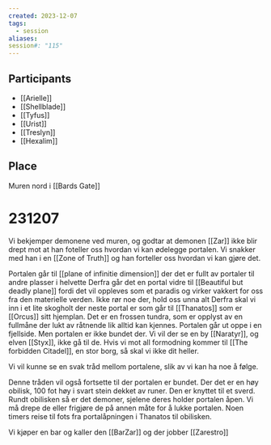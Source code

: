 ```yaml
---
created: 2023-12-07
tags:
  - session
aliases: 
session#: "115"
---
```


## Participants
- [[Arielle]]
- [[Shellblade]]
- [[Tyfus]]
- [[Urist]]
- [[Treslyn]]
- [[Hexalim]]

## Place
Muren nord i [[Bards Gate]]

# 231207
Vi bekjemper demonene ved muren, og godtar at demonen [[Zar]] ikke blir drept mot at han foteller oss hvordan vi kan ødelegge portalen. Vi snakker med han i en [[Zone of Truth]] og han forteller oss hvordan vi kan gjøre det.

Portalen går til [[plane of infinitie dimension]] der det er fullt av portaler til andre plasser i helvette
Derfra går det en portal vidre til [[Beautiful but deadly plane]] fordi det vil oppleves som et paradis og virker vakkert for oss fra den materielle verden. Ikke rør noe der, hold oss unna alt
Derfra skal vi inn i et lite skogholt der neste portal er som går til [[Thanatos]] som er [[Orcus]] sitt hjemplan. Det er en frossen tundra, som er opplyst av en fullmåne der lukt av råtnende lik alltid kan kjennes. Portalen går ut oppe i en fjellside. Men portalen er ikke bundet der. Vi vil der se en by [[Naratyr]], og elven [[Styx]], ikke gå til de. Hvis vi mot all formodning kommer til [[The forbidden Citadel]], en stor borg, så skal vi ikke dit heller.

Vi vil kunne se en svak tråd mellom portalene, slik av vi kan ha noe å følge.

Denne tråden vil også fortsette til der portalen er bundet. Der det er en høy obilisk, 100 fot høy i svart stein dekket av runer. Den er knyttet til et sverd. Rundt obilisken så er det demoner, sjelene deres holder portalen åpen. Vi må drepe de eller frigjøre de på annen måte for å lukke portalen. Noen timers reise til fots fra portalåpningen i Thanatos til obilisken.

Vi kjøper en bar og kaller den [[BarZar]] og der jobber [[Zarestro]]